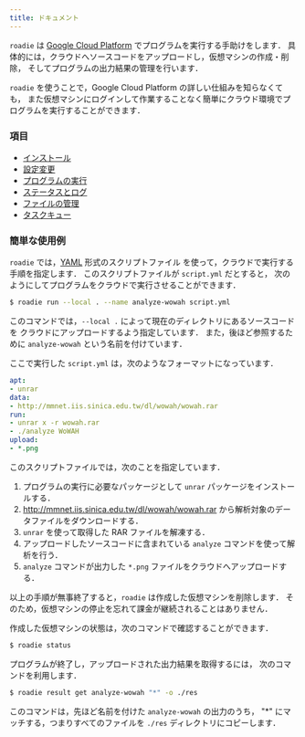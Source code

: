 ```yaml
---
title: ドキュメント
---
```

`roadie` は [Google Cloud Platform](https://cloud.google.com/)
でプログラムを実行する手助けをします．
具体的には，クラウドへソースコードをアップロードし，仮想マシンの作成・削除，
そしてプログラムの出力結果の管理を行います．

`roadie` を使うことで，Google Cloud Platform の詳しい仕組みを知らなくても，
また仮想マシンにログインして作業することなく簡単にクラウド環境でプログラムを実行することができます．

### 項目
- [インストール](documents-ja/installation)
- [設定変更](documents-ja/configuration)
- [プログラムの実行](documents-ja/execution)
- [ステータスとログ](documents-ja/logging)
- [ファイルの管理](documents-ja/data)
- [タスクキュー](documents-ja/queue)

### 簡単な使用例
`roadie` では，[YAML](https://ja.wikipedia.org/wiki/YAML) 形式のスクリプトファイル
を使って，クラウドで実行する手順を指定します．
このスクリプトファイルが `script.yml` だとすると，
次のようにしてプログラムをクラウドで実行させることができます．

```sh
$ roadie run --local . --name analyze-wowah script.yml
```

このコマンドでは，`--local .` によって現在のディレクトリにあるソースコードを
クラウドにアップロードするよう指定しています．
また，後ほど参照するために `analyze-wowah` という名前を付けています．

ここで実行した `script.yml` は，次のようなフォーマットになっています．

```yaml
apt:
- unrar
data:
- http://mmnet.iis.sinica.edu.tw/dl/wowah/wowah.rar
run:
- unrar x -r wowah.rar
- ./analyze WoWAH
upload:
- *.png
```

このスクリプトファイルでは，次のことを指定しています．

1. プログラムの実行に必要なパッケージとして `unrar` パッケージをインストールする．
2. http://mmnet.iis.sinica.edu.tw/dl/wowah/wowah.rar
  から解析対象のデータファイルをダウンロードする．
3. `unrar` を使って取得した RAR ファイルを解凍する．
4. アップロードしたソースコードに含まれている `analyze` コマンドを使って解析を行う．
5. `analyze` コマンドが出力した `*.png` ファイルをクラウドへアップロードする．

以上の手順が無事終了すると，`roadie` は作成した仮想マシンを削除します．
そのため，仮想マシンの停止を忘れて課金が継続されることはありません．

作成した仮想マシンの状態は，次のコマンドで確認することができます．

```sh
$ roadie status
```

プログラムが終了し，アップロードされた出力結果を取得するには，
次のコマンドを利用します．

```sh
$ roadie result get analyze-wowah "*" -o ./res
```

このコマンドは，先ほど名前を付けた `analyze-wowah` の出力のうち，
"\*" にマッチする，つまりすべてのファイルを `./res` ディレクトリにコピーします．
